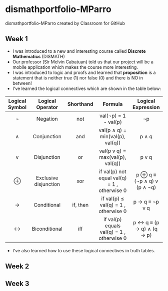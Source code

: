 # dismathportfolio-MParro
dismathportfolio-MParro created by Classroom for GitHub

## Week 1
- I was introduced to a new and interesting course called **Discrete Mathematics** (DISMATH)
- Our professor (Sir Melvin Cabatuan) told us that our project will be a mobile application which makes the course more interesting.
- I was introduced to logic and proofs and learned that **proposition** is a statement that is neither true (1) nor false (0) and there is NO in between!
- I've learned the logical connectives which are shown in the table below:

| Logical Symbol  |  Logical Operator     | Shorthand | Formula                                       | Logical Expression             |
| :-------------: |:---------------------:|:---------:|:---------------------------------------------:|:------------------------------:|
| ¬               | Negation              | not       | val(¬p) = 1 - val(p)                          | ¬p                             |
| ∧               | Conjunction           | and       | val(p ∧ q) = min(val(p), val(q))              | p ∧ q                          |
| v               | Disjunction           | or        | val(p v q) = max(val(p), val(q))              | p v q                          |
| ⊕              | Exclusive disjunction | xor       | if val(p)  not equal val(q) = 1 , otherwise  0|  p ⊕ q  ≡ (¬p ∧ q) v (p ∧ ¬q) |
| →               | Conditional           | if, then  | if val(p)  ≤ val(q) = 1 , otherwise  0        | p → q ≡  ¬p v q                |
| ↔               | Biconditional         | iff       | if val(p) equals val(q) = 1 , otherwise  0    |  p ↔ q ≡ (p → q) ∧ (q → p)     |

- I've also learned how to use these logical connectives in truth tables.

## Week 2


## Week 3
